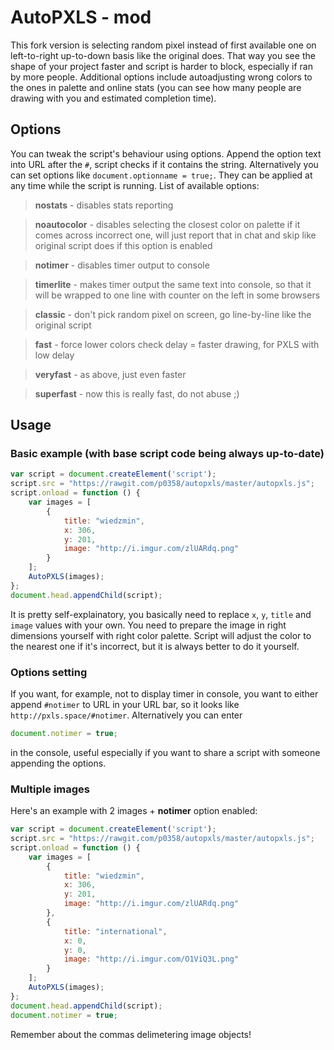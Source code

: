 # AutoPXLS - mod
This fork version is selecting random pixel instead of first available one on left-to-right up-to-down basis like the original does. That way you see the shape of your project faster and script is harder to block, especially if ran by more people. Additional options include autoadjusting wrong colors to the ones in palette and online stats (you can see how many people are drawing with you and estimated completion time).
## Options
You can tweak the script's behaviour using options. Append the option text into URL after the `#`, script checks if it contains the string. Alternatively you can set options like `document.optionname = true;`. They can be applied at any time while the script is running. List of available options:


>**nostats** - disables stats reporting

>**noautocolor** - disables selecting the closest color on palette if it comes across incorrect one, will just report that in chat and skip like original script does if this option is enabled

>**notimer** - disables timer output to console

>**timerlite** - makes timer output the same text into console, so that it will be wrapped to one line with counter on the left in some browsers

>**classic** - don't pick random pixel on screen, go line-by-line like the original script

>**fast** - force lower colors check delay = faster drawing, for PXLS with low delay

>**veryfast** - as above, just even faster

>**superfast** - now this is really fast, do not abuse ;)

## Usage
### Basic example (with base script code being always up-to-date)
```javascript
var script = document.createElement('script');
script.src = "https://rawgit.com/p0358/autopxls/master/autopxls.js";
script.onload = function () {
    var images = [
        {
            title: "wiedzmin",
            x: 306,
            y: 201,
            image: "http://i.imgur.com/zlUARdq.png"
        }
    ];
    AutoPXLS(images);
};
document.head.appendChild(script);
```
It is pretty self-explainatory, you basically need to replace `x`, `y`, `title` and `image` values with your own. You need to prepare the image in right dimensions yourself with right color palette. Script will adjust the color to the nearest one if it's incorrect, but it is always better to do it yourself.
### Options setting
If you want, for example, not to display timer in console, you want to either append `#notimer` to URL in your URL bar, so it looks like `http://pxls.space/#notimer`. Alternatively you can enter 
```javascript
document.notimer = true;
```
in the console, useful especially if you want to share a script with someone appending the options.
### Multiple images
Here's an example with 2 images + **notimer** option enabled:
```javascript
var script = document.createElement('script');
script.src = "https://rawgit.com/p0358/autopxls/master/autopxls.js";
script.onload = function () {
    var images = [
        {
            title: "wiedzmin",
            x: 306,
            y: 201,
            image: "http://i.imgur.com/zlUARdq.png"
        },
        {
            title: "international",
            x: 0,
            y: 0,
            image: "http://i.imgur.com/O1ViQ3L.png"
        }
    ];
    AutoPXLS(images);
};
document.head.appendChild(script);
document.notimer = true;
```
Remember about the commas delimetering image objects!